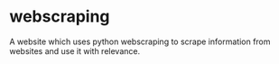 # webscraping
A website which uses python webscraping to scrape information from websites and use it with relevance.

